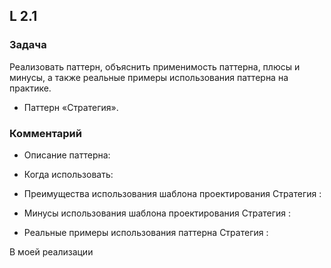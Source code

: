 ## L 2.1

### Задача
Реализовать паттерн, объяснить применимость паттерна, плюсы и минусы, 
а также реальные примеры использования паттерна на практике.
* Паттерн «Стратегия».

### Комментарий
* Описание паттерна:


* Когда использовать:


* Преимущества использования шаблона проектирования Стратегия :


* Минусы использования шаблона проектирования Стратегия :


* Реальные примеры использования паттерна Стратегия :



В моей реализации 